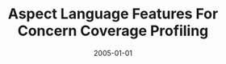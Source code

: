---
title: "Aspect Language Features For Concern Coverage Profiling"
date: 2005-01-01
venue: "Proceedings of the 4th International Conference on Aspect-Oriented Software Development, AOSD 2005, Chicago, Illinois, USA, March 14-18, 2005"
paperurl: https://doi.org/10.1145/1052898.1052914
authors: "Hridesh Rajan and Kevin J Sullivan"
awards: ""
---